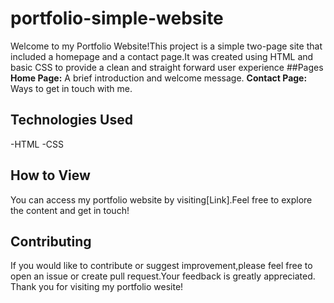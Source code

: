 # portfolio-simple-website
Welcome to my Portfolio Website!This project is a simple two-page site that included a homepage and a contact page.It was created using HTML and basic CSS to provide a clean and straight forward user experience
##Pages
**Home Page:** A brief introduction and welcome message.
**Contact Page:** Ways to get in touch with me.
## Technologies Used
-HTML
-CSS
## How to View
You can access my portfolio website by visiting[Link].Feel free to explore the content and get in touch!
## Contributing
If you would like to contribute or suggest improvement,please feel free to open an issue or create pull request.Your feedback is greatly appreciated.
Thank you for visiting my portfolio wesite!



 
